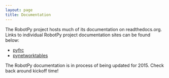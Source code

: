 ```yaml
---
layout: page
title: Documentation
---
```


The RobotPy project hosts much of its documentation on readthedocs.org. Links to individual RobotPy project documentation sites can be found below:

* [pyfrc](http://pyfrc.readthedocs.org)
* [pynetworktables](http://pynetworktables.readthedocs.org)

The RobotPy documentation is in process of being updated for 2015. Check back around kickoff time!